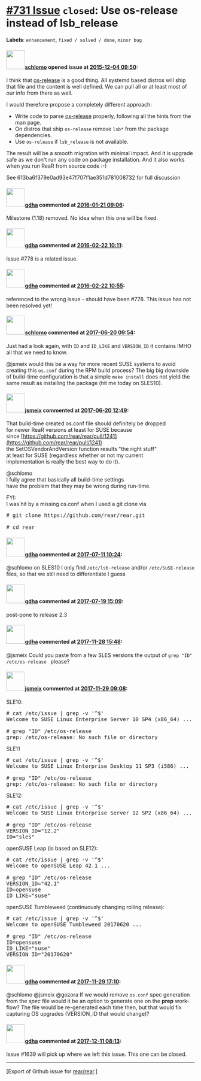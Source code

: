 [\#731 Issue](https://github.com/rear/rear/issues/731) `closed`: Use os-release instead of lsb\_release
=======================================================================================================

**Labels**: `enhancement`, `fixed / solved / done`, `minor bug`

#### <img src="https://avatars.githubusercontent.com/u/101384?v=4" width="50">[schlomo](https://github.com/schlomo) opened issue at [2015-12-04 09:50](https://github.com/rear/rear/issues/731):

I think that
[os-release](http://www.freedesktop.org/software/systemd/man/os-release.html)
is a good thing. All systemd based distros will ship that file and the
content is well defined. We can pull all or at least most of our info
from there as well.

I would therefore propose a completely different approach:

-   Write code to parse
    [os-release](http://www.freedesktop.org/software/systemd/man/os-release.html)
    properly, following all the hints from the man page.
-   On distros that ship `os-release` remove `lsb*` from the package
    dependencies.
-   Use `os-release` if `lsb_release` is not available.

The result will be a smooth migration with minimal impact. And it is
upgrade safe as we don't run any code on package installation. And it
also works when you run ReaR from source code :-)

See 613ba6f379e0ad93e47f707f1ae351d781008732 for full discussion

#### <img src="https://avatars.githubusercontent.com/u/888633?u=cdaeb31efcc0048d3619651aa18dd4b76e636b21&v=4" width="50">[gdha](https://github.com/gdha) commented at [2016-01-21 09:06](https://github.com/rear/rear/issues/731#issuecomment-173506157):

Milestone (1.18) removed. No idea when this one will be fixed.

#### <img src="https://avatars.githubusercontent.com/u/888633?u=cdaeb31efcc0048d3619651aa18dd4b76e636b21&v=4" width="50">[gdha](https://github.com/gdha) commented at [2016-02-22 10:11](https://github.com/rear/rear/issues/731#issuecomment-187106767):

Issue \#778 is a related issue.

#### <img src="https://avatars.githubusercontent.com/u/888633?u=cdaeb31efcc0048d3619651aa18dd4b76e636b21&v=4" width="50">[gdha](https://github.com/gdha) commented at [2016-02-22 10:55](https://github.com/rear/rear/issues/731#issuecomment-187122001):

referenced to the wrong issue - should have been \#778. This issue has
not been resolved yet!

#### <img src="https://avatars.githubusercontent.com/u/101384?v=4" width="50">[schlomo](https://github.com/schlomo) commented at [2017-06-20 09:54](https://github.com/rear/rear/issues/731#issuecomment-309704395):

Just had a look again, with `ID` and `ID_LIKE` and `VERSION_ID` it
contains IMHO all that we need to know.

@jsmeix would this be a way for more recent SUSE systems to avoid
creating this `os.conf` during the RPM build process? The big big
downside of build-time configuration is that a simple `make install`
does not yield the same result as installing the package (hit me today
on SLES10).

#### <img src="https://avatars.githubusercontent.com/u/1788608?u=925fc54e2ce01551392622446ece427f51e2f0ce&v=4" width="50">[jsmeix](https://github.com/jsmeix) commented at [2017-06-20 12:49](https://github.com/rear/rear/issues/731#issuecomment-309742737):

That build-time created os.conf file should definitely be dropped  
for newer ReaR versions at least for SUSE because  
since
[https://github.com/rear/rear/pull/1241](https://github.com/rear/rear/pull/1241)  
the SetOSVendorAndVersion function results "the right stuff"  
at least for SUSE (regardless whether or not my current  
implementation is really the best way to do it).

@schlomo  
I fully agree that basically all build-time settings  
have the problem that they may be wrong during run-time.

FYI:  
I was hit by a missing os.conf when I used a git clone via

<pre>
# git clone https://github.com/rear/rear.git

# cd rear
</pre>

#### <img src="https://avatars.githubusercontent.com/u/888633?u=cdaeb31efcc0048d3619651aa18dd4b76e636b21&v=4" width="50">[gdha](https://github.com/gdha) commented at [2017-07-11 10:24](https://github.com/rear/rear/issues/731#issuecomment-314401893):

@schlomo on SLES10 I only find `/etc/lsb-release` and/or
`/etc/SuSE-release` files, so that we still need to differentiate I
guess

#### <img src="https://avatars.githubusercontent.com/u/888633?u=cdaeb31efcc0048d3619651aa18dd4b76e636b21&v=4" width="50">[gdha](https://github.com/gdha) commented at [2017-07-19 15:09](https://github.com/rear/rear/issues/731#issuecomment-316418231):

post-pone to release 2.3

#### <img src="https://avatars.githubusercontent.com/u/888633?u=cdaeb31efcc0048d3619651aa18dd4b76e636b21&v=4" width="50">[gdha](https://github.com/gdha) commented at [2017-11-28 15:48](https://github.com/rear/rear/issues/731#issuecomment-347566442):

@jsmeix Could you paste from a few SLES versions the output of
`grep "ID" /etc/os-release ` please?

#### <img src="https://avatars.githubusercontent.com/u/1788608?u=925fc54e2ce01551392622446ece427f51e2f0ce&v=4" width="50">[jsmeix](https://github.com/jsmeix) commented at [2017-11-29 09:08](https://github.com/rear/rear/issues/731#issuecomment-347796875):

SLE10:

<pre>
# cat /etc/issue | grep -v '^$'
Welcome to SUSE Linux Enterprise Server 10 SP4 (x86_64) ...

# grep "ID" /etc/os-release
grep: /etc/os-release: No such file or directory
</pre>

SLE11

<pre>
# cat /etc/issue | grep -v '^$'
Welcome to SUSE Linux Enterprise Desktop 11 SP3 (i586) ...

# grep "ID" /etc/os-release
grep: /etc/os-release: No such file or directory
</pre>

SLE12:

<pre>
# cat /etc/issue | grep -v '^$'
Welcome to SUSE Linux Enterprise Server 12 SP2 (x86_64) ...

# grep "ID" /etc/os-release
VERSION_ID="12.2"
ID="sles"
</pre>

openSUSE Leap (is based on SLE12):

<pre>
# cat /etc/issue | grep -v '^$'
Welcome to openSUSE Leap 42.1 ...

# grep "ID" /etc/os-release
VERSION_ID="42.1"
ID=opensuse
ID_LIKE="suse"
</pre>

openSUSE Tumbleweed (continuously changing rolling release):

<pre>
# cat /etc/issue | grep -v '^$'
Welcome to openSUSE Tumbleweed 20170620 ...

# grep "ID" /etc/os-release
ID=opensuse
ID_LIKE="suse"
VERSION_ID="20170620"
</pre>

#### <img src="https://avatars.githubusercontent.com/u/888633?u=cdaeb31efcc0048d3619651aa18dd4b76e636b21&v=4" width="50">[gdha](https://github.com/gdha) commented at [2017-11-29 17:10](https://github.com/rear/rear/issues/731#issuecomment-347929173):

@schlomo @jsmeix @gozora If we would remove `os.conf` spec generation
from the *spec* file would it be an option to generate one on the
**prep** work-flow? The file would be re-generated each time then, but
that would fix capturing OS upgrades (VERSION\_ID that would change)?

#### <img src="https://avatars.githubusercontent.com/u/888633?u=cdaeb31efcc0048d3619651aa18dd4b76e636b21&v=4" width="50">[gdha](https://github.com/gdha) commented at [2017-12-11 08:13](https://github.com/rear/rear/issues/731#issuecomment-350651095):

Issue \#1639 will pick up where we left this issue. This one can be
closed.

------------------------------------------------------------------------

\[Export of Github issue for
[rear/rear](https://github.com/rear/rear).\]
